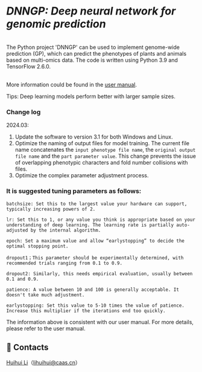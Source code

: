 # ___DNNGP: Deep neural network for genomic prediction___ <br>
<br>
The Python project 'DNNGP' can be used to implement genome-wide prediction (GP), which can predict the phenotypes of plants and animals based on multi-omics data. The code is written using Python 3.9 and TensorFlow 2.6.0.
<br><br>

More information could be found in the [user manual](DNNGP-usermanual.pdf).

Tips:
Deep learning models perform better with larger sample sizes.

### Change log

2024.03:
 1. Update the software to version 3.1 for both Windows and Linux.
 2. Optimize the naming of output files for model training. The current file name concatenates the `input phenotype file name`, the `original output file name` and the `part parameter value`. This change prevents the issue of overlapping phenotypic characters and fold number collisions with files.
 3. Optimize the complex parameter adjustment process.

### It is suggested tuning parameters as follows:

    batchsize: Set this to the largest value your hardware can support, typically increasing powers of 2.

    lr: Set this to 1, or any value you think is appropriate based on your understanding of deep learning. The learning rate is partially auto-adjusted by the internal algorithm.

    epoch: Set a maximum value and allow “earlystopping” to decide the optimal stopping point.

    dropout1；This parameter should be experimentally determined, with recommended trials ranging from 0.1 to 0.9.

    dropout2: Similarly, this needs empirical evaluation, usually between 0.1 and 0.9.

    patience: A value between 10 and 100 is generally acceptable. It doesn't take much adjustment.

    earlystopping: Set this value to 5-10 times the value of patience. Increase this multiplier if the iterations end too quickly.

The information above is consistent with our user manual. For more details, please refer to the user manual.




## 👥 Contacts

[Huihui Li](lihuihui@caas.cn)（lihuihui@caas.cn）

